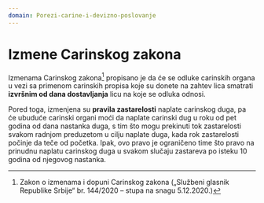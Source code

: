 ```yaml
---
domain: Porezi-carine-i-devizno-poslovanje
---
```


# Izmene Carinskog zakona

Izmenama Carinskog zakona[^1] propisano je da će se odluke carinskih organa u vezi sa primenom carinskih propisa koje su donete na zahtev lica smatrati **izvršnim od dana dostavljanja** licu na koje se odluka odnosi.

Pored toga, izmenjena su **pravila zastarelosti** naplate carinskog duga, pa će ubuduće carinski organi moći da naplate carinski dug u roku od pet godina od dana nastanka duga, s tim što mogu prekinuti tok zastarelosti svakom radnjom preduzetom u cilju naplate duga, kada rok zastarelosti počinje da teče od početka. Ipak, ovo pravo je ograničeno time što pravo na prinudnu naplatu carinskog duga u svakom slučaju zastareva po isteku 10 godina od njegovog nastanka.

[^1]: Zakon o izmenama i dopuni Carinskog zakona („Službeni glasnik Republike Srbije“ br. 144/2020 – stupa na snagu 5.12.2020.)
